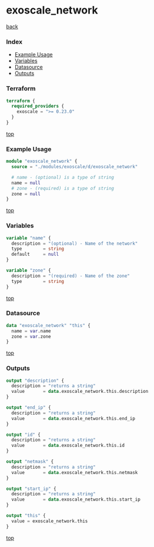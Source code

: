 # exoscale_network

[back](../exoscale.md)

### Index

- [Example Usage](#example-usage)
- [Variables](#variables)
- [Datasource](#datasource)
- [Outputs](#outputs)

### Terraform

```terraform
terraform {
  required_providers {
    exoscale = ">= 0.23.0"
  }
}
```

[top](#index)

### Example Usage

```terraform
module "exoscale_network" {
  source = "./modules/exoscale/d/exoscale_network"

  # name - (optional) is a type of string
  name = null
  # zone - (required) is a type of string
  zone = null
}
```

[top](#index)

### Variables

```terraform
variable "name" {
  description = "(optional) - Name of the network"
  type        = string
  default     = null
}

variable "zone" {
  description = "(required) - Name of the zone"
  type        = string
}
```

[top](#index)

### Datasource

```terraform
data "exoscale_network" "this" {
  name = var.name
  zone = var.zone
}
```

[top](#index)

### Outputs

```terraform
output "description" {
  description = "returns a string"
  value       = data.exoscale_network.this.description
}

output "end_ip" {
  description = "returns a string"
  value       = data.exoscale_network.this.end_ip
}

output "id" {
  description = "returns a string"
  value       = data.exoscale_network.this.id
}

output "netmask" {
  description = "returns a string"
  value       = data.exoscale_network.this.netmask
}

output "start_ip" {
  description = "returns a string"
  value       = data.exoscale_network.this.start_ip
}

output "this" {
  value = exoscale_network.this
}
```

[top](#index)